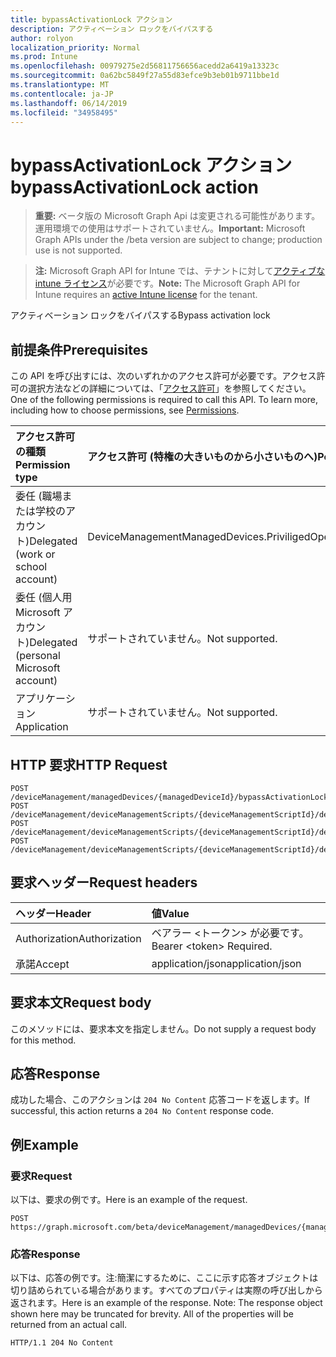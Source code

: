```yaml
---
title: bypassActivationLock アクション
description: アクティベーション ロックをバイパスする
author: rolyon
localization_priority: Normal
ms.prod: Intune
ms.openlocfilehash: 00979275e2d56811756656acedd2a6419a13323c
ms.sourcegitcommit: 0a62bc5849f27a55d83efce9b3eb01b9711bbe1d
ms.translationtype: MT
ms.contentlocale: ja-JP
ms.lasthandoff: 06/14/2019
ms.locfileid: "34958495"
---
```

# <a name="bypassactivationlock-action"></a><span data-ttu-id="98dba-103">bypassActivationLock アクション</span><span class="sxs-lookup"><span data-stu-id="98dba-103">bypassActivationLock action</span></span>

> <span data-ttu-id="98dba-104">**重要:** ベータ版の Microsoft Graph Api は変更される可能性があります。運用環境での使用はサポートされていません。</span><span class="sxs-lookup"><span data-stu-id="98dba-104">**Important:** Microsoft Graph APIs under the /beta version are subject to change; production use is not supported.</span></span>

> <span data-ttu-id="98dba-105">**注:** Microsoft Graph API for Intune では、テナントに対して[アクティブな intune ライセンス](https://go.microsoft.com/fwlink/?linkid=839381)が必要です。</span><span class="sxs-lookup"><span data-stu-id="98dba-105">**Note:** The Microsoft Graph API for Intune requires an [active Intune license](https://go.microsoft.com/fwlink/?linkid=839381) for the tenant.</span></span>

<span data-ttu-id="98dba-106">アクティベーション ロックをバイパスする</span><span class="sxs-lookup"><span data-stu-id="98dba-106">Bypass activation lock</span></span>

## <a name="prerequisites"></a><span data-ttu-id="98dba-107">前提条件</span><span class="sxs-lookup"><span data-stu-id="98dba-107">Prerequisites</span></span>
<span data-ttu-id="98dba-p101">この API を呼び出すには、次のいずれかのアクセス許可が必要です。アクセス許可の選択方法などの詳細については、「[アクセス許可](/graph/permissions-reference)」を参照してください。</span><span class="sxs-lookup"><span data-stu-id="98dba-p101">One of the following permissions is required to call this API. To learn more, including how to choose permissions, see [Permissions](/graph/permissions-reference).</span></span>

|<span data-ttu-id="98dba-110">アクセス許可の種類</span><span class="sxs-lookup"><span data-stu-id="98dba-110">Permission type</span></span>|<span data-ttu-id="98dba-111">アクセス許可 (特権の大きいものから小さいものへ)</span><span class="sxs-lookup"><span data-stu-id="98dba-111">Permissions (from most to least privileged)</span></span>|
|:---|:---|
|<span data-ttu-id="98dba-112">委任 (職場または学校のアカウント)</span><span class="sxs-lookup"><span data-stu-id="98dba-112">Delegated (work or school account)</span></span>|<span data-ttu-id="98dba-113">DeviceManagementManagedDevices.PriviligedOperation.All</span><span class="sxs-lookup"><span data-stu-id="98dba-113">DeviceManagementManagedDevices.PriviligedOperation.All</span></span>|
|<span data-ttu-id="98dba-114">委任 (個人用 Microsoft アカウント)</span><span class="sxs-lookup"><span data-stu-id="98dba-114">Delegated (personal Microsoft account)</span></span>|<span data-ttu-id="98dba-115">サポートされていません。</span><span class="sxs-lookup"><span data-stu-id="98dba-115">Not supported.</span></span>|
|<span data-ttu-id="98dba-116">アプリケーション</span><span class="sxs-lookup"><span data-stu-id="98dba-116">Application</span></span>|<span data-ttu-id="98dba-117">サポートされていません。</span><span class="sxs-lookup"><span data-stu-id="98dba-117">Not supported.</span></span>|

## <a name="http-request"></a><span data-ttu-id="98dba-118">HTTP 要求</span><span class="sxs-lookup"><span data-stu-id="98dba-118">HTTP Request</span></span>
<!-- {
  "blockType": "ignored"
}
-->
``` http
POST /deviceManagement/managedDevices/{managedDeviceId}/bypassActivationLock
POST /deviceManagement/deviceManagementScripts/{deviceManagementScriptId}/deviceRunStates/{deviceManagementScriptDeviceStateId}/managedDevice/bypassActivationLock
POST /deviceManagement/deviceManagementScripts/{deviceManagementScriptId}/deviceRunStates/{deviceManagementScriptDeviceStateId}/managedDevice/users/{userId}/managedDevices/{managedDeviceId}/bypassActivationLock
POST /deviceManagement/deviceManagementScripts/{deviceManagementScriptId}/deviceRunStates/{deviceManagementScriptDeviceStateId}/managedDevice/detectedApps/{detectedAppId}/managedDevices/{managedDeviceId}/bypassActivationLock
```

## <a name="request-headers"></a><span data-ttu-id="98dba-119">要求ヘッダー</span><span class="sxs-lookup"><span data-stu-id="98dba-119">Request headers</span></span>
|<span data-ttu-id="98dba-120">ヘッダー</span><span class="sxs-lookup"><span data-stu-id="98dba-120">Header</span></span>|<span data-ttu-id="98dba-121">値</span><span class="sxs-lookup"><span data-stu-id="98dba-121">Value</span></span>|
|:---|:---|
|<span data-ttu-id="98dba-122">Authorization</span><span class="sxs-lookup"><span data-stu-id="98dba-122">Authorization</span></span>|<span data-ttu-id="98dba-123">ベアラー &lt;トークン&gt; が必要です。</span><span class="sxs-lookup"><span data-stu-id="98dba-123">Bearer &lt;token&gt; Required.</span></span>|
|<span data-ttu-id="98dba-124">承諾</span><span class="sxs-lookup"><span data-stu-id="98dba-124">Accept</span></span>|<span data-ttu-id="98dba-125">application/json</span><span class="sxs-lookup"><span data-stu-id="98dba-125">application/json</span></span>|

## <a name="request-body"></a><span data-ttu-id="98dba-126">要求本文</span><span class="sxs-lookup"><span data-stu-id="98dba-126">Request body</span></span>
<span data-ttu-id="98dba-127">このメソッドには、要求本文を指定しません。</span><span class="sxs-lookup"><span data-stu-id="98dba-127">Do not supply a request body for this method.</span></span>

## <a name="response"></a><span data-ttu-id="98dba-128">応答</span><span class="sxs-lookup"><span data-stu-id="98dba-128">Response</span></span>
<span data-ttu-id="98dba-129">成功した場合、このアクションは `204 No Content` 応答コードを返します。</span><span class="sxs-lookup"><span data-stu-id="98dba-129">If successful, this action returns a `204 No Content` response code.</span></span>

## <a name="example"></a><span data-ttu-id="98dba-130">例</span><span class="sxs-lookup"><span data-stu-id="98dba-130">Example</span></span>

### <a name="request"></a><span data-ttu-id="98dba-131">要求</span><span class="sxs-lookup"><span data-stu-id="98dba-131">Request</span></span>
<span data-ttu-id="98dba-132">以下は、要求の例です。</span><span class="sxs-lookup"><span data-stu-id="98dba-132">Here is an example of the request.</span></span>
``` http
POST https://graph.microsoft.com/beta/deviceManagement/managedDevices/{managedDeviceId}/bypassActivationLock
```

### <a name="response"></a><span data-ttu-id="98dba-133">応答</span><span class="sxs-lookup"><span data-stu-id="98dba-133">Response</span></span>
<span data-ttu-id="98dba-p102">以下は、応答の例です。注:簡潔にするために、ここに示す応答オブジェクトは切り詰められている場合があります。すべてのプロパティは実際の呼び出しから返されます。</span><span class="sxs-lookup"><span data-stu-id="98dba-p102">Here is an example of the response. Note: The response object shown here may be truncated for brevity. All of the properties will be returned from an actual call.</span></span>
``` http
HTTP/1.1 204 No Content
```





